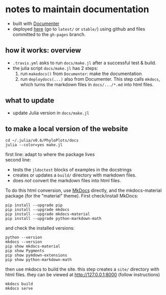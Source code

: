 # notes to maintain documentation

- built with [Documenter](https://juliadocs.github.io/Documenter.jl)
- deployed [here](http://cecile.github.io/PhyloPlots.jl/)
  (go to `latest/` or `stable/`)
  using github and files committed to the `gh-pages` branch.

## how it works: overview

- `.travis.yml` asks to run `docs/make.jl` after a successful test & build.
- the julia script `docs/make.jl` has 2 steps:
  1. run `makedocs()` from `Documenter`: make the documentation
  2. run `deploydocs(...)` also from Documenter. This step calls `mkdocs`,
     which turns the markdown files in `docs/.../*.md` into html files.

## what to update

- update Julia version in `docs/make.jl`

## to make a local version of the website

```shell
cd ~/.julia/v0.6/PhyloPlots/docs
julia --color=yes make.jl
```

first line: adapt to where the package lives  
second line:
- tests the `jldoctest` blocks of examples in the docstrings
- creates or updates a `build/` directory with markdown files.
- does *not* convert the markdown files into html files.

To do this html conversion, use [MkDocs](http://www.mkdocs.org) directly,
and the mkdocs-material package (for the "material" theme).
First check/install MkDocs:

```shell
pip install --upgrade pip
pip install --upgrade mkdocs
pip install --upgrade mkdocs-material
pip install --upgrade python-markdown-math
```
and check the installed versions:
```shell
python --version
mkdocs --version
pip show mkdocs-material
pip show Pygments
pip show pymdown-extensions
pip show python-markdown-math
```

then use mkdocs to build the site.
this step creates a `site/` directory with html files.
they can be viewed at http://127.0.0.1:8000 (follow instructions)

```shell
mkdocs build
mkdocs serve
```
